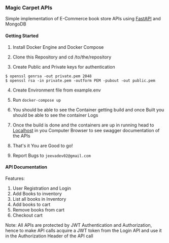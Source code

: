 ### Magic Carpet APIs

Simple implementation of E-Commerce book store APIs using [FastAPI](https://fastapi.tiangolo.com/) and MongoDB

#### Getting Started

1. Install Docker Engine and Docker Compose

2. Clone this Repository and cd /to/the/repository

3. Create Public and Private keys for authentication
```
$ openssl genrsa -out private.pem 2048
$ openssl rsa -in private.pem -outform PEM -pubout -out public.pem
```

4. Create Environment file from example.env

5. Run ```docker-compose up```

6. You should be able to see the Container getting build and once Built you should be able to see the container Logs

7. Once the build is done and the containers are up in running head to [Localhost](http://127.0.0.1/docs) in you Computer Browser to see swagger documentation of the APIs

8. That's it You are Good to go!

9. Report Bugs to `jeevadev02@gmail.com`


#### API Documentation

Features:

1. User Registration and Login
2. Add Books to inventory
3. List all books in Inventory
4. Add books to cart
5. Remove books from cart
6. Checkout cart

Note: All APIs are protected by JWT Authentication and Authorization, hence to make API calls acquire a JWT token from the Login API and use it in the Authorization Header of the API call